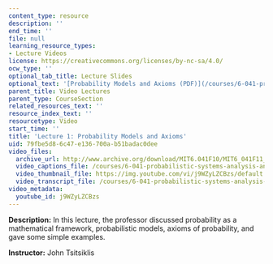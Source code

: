 ```yaml
---
content_type: resource
description: ''
end_time: ''
file: null
learning_resource_types:
- Lecture Videos
license: https://creativecommons.org/licenses/by-nc-sa/4.0/
ocw_type: ''
optional_tab_title: Lecture Slides
optional_text: '[Probability Models and Axioms (PDF)](/courses/6-041-probabilistic-systems-analysis-and-applied-probability-fall-2010/resources/mit6_041f10_l01)'
parent_title: Video Lectures
parent_type: CourseSection
related_resources_text: ''
resource_index_text: ''
resourcetype: Video
start_time: ''
title: 'Lecture 1: Probability Models and Axioms'
uid: 79fbe5d8-6c47-e136-700a-b51badac0dee
video_files:
  archive_url: http://www.archive.org/download/MIT6.041F10/MIT6_041F11_lec01_300k.mp4
  video_captions_file: /courses/6-041-probabilistic-systems-analysis-and-applied-probability-fall-2010/acc5eb69c9965c95a173fba91252bcc7_j9WZyLZCBzs.vtt
  video_thumbnail_file: https://img.youtube.com/vi/j9WZyLZCBzs/default.jpg
  video_transcript_file: /courses/6-041-probabilistic-systems-analysis-and-applied-probability-fall-2010/21beab4c30e10f999587d5af5b0b47c4_j9WZyLZCBzs.pdf
video_metadata:
  youtube_id: j9WZyLZCBzs
---
```


**Description:** In this lecture, the professor discussed probability as a mathematical framework, probabilistic models, axioms of probability, and gave some simple examples.

**Instructor:** John Tsitsiklis

